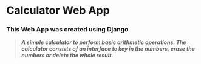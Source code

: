 # **Calculator Web App**

### **This Web App was created using Django**

> ***A simple calculator to perform basic arithmetic
operations. The calculator consists of an interface to key in the numbers, erase
the numbers or delete the whole result.***
